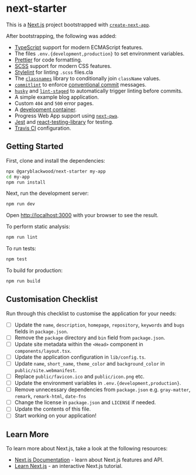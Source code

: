 # next-starter

This is a [Next.js](https://nextjs.org/) project bootstrapped with [`create-next-app`](https://github.com/vercel/next.js/tree/canary/packages/create-next-app).

After bootstrapping, the following was added:

- [TypeScript](https://www.typescriptlang.org/) support for modern ECMAScript features.
- The files `.env.{development,production}` to set environment variables.
- [Prettier](https://prettier.io/) for code formatting.
- [SCSS](https://sass-lang.com/) support for modern CSS features.
- [Stylelint](https://stylelint.io/) for linting `.scss` files.cla
- The [`classnames`](https://github.com/JedWatson/classnames) library to conditionally join `className` values.
- [`commitlint`](https://commitlint.js.org/#/) to enforce [conventional commit](https://www.conventionalcommits.org) messages.
- [`husky`](https://typicode.github.io/husky/#/) and [`lint-staged`](https://github.com/okonet/lint-staged) to automatically trigger linting before commits.
- A simple example blog application.
- Custom `404` and `500` error pages.
- A [development container](https://code.visualstudio.com/docs/remote/create-dev-container).
- Progress Web App support using [`next-pwa`](https://github.com/shadowwalker/next-pwa).
- [Jest](https://jestjs.io/) and [react-testing-library](https://github.com/testing-library/react-testing-library) for testing.
- [Travis CI](https://travis-ci.com) configuration.

## Getting Started

First, clone and install the dependencies:

```bash
npx @garyblackwood/next-starter my-app
cd my-app
npm run install
```

Next, run the development server:

```bash
npm run dev
```

Open [http://localhost:3000](http://localhost:3000) with your browser to see the result.

To perform static analysis:

```bash
npm run lint
```

To run tests:

```bash
npm test
```

To build for production:

```bash
npm run build
```

## Customisation Checklist

Run through this checklist to customise the application for your needs:

- [ ] Update the `name`, `description`, `homepage`, `repository`, `keywords` and `bugs` fields in `package.json`.
- [ ] Remove the `package` directory and `bin` field from `package.json`.
- [ ] Update site metadata within the `<Head>` component in `components/layout.tsx`.
- [ ] Update the application configuration in `lib/config.ts`.
- [ ] Update `name`, `short_name`, `theme_color` and `background_color` in `public/site.webmanifest`.
- [ ] Replace `public/favicon.ico` and `public/icon.png` etc.
- [ ] Update the environment variables in `.env.{development,production}`.
- [ ] Remove unnecessary dependencies from `package.json` e.g. `gray-matter`, `remark`, `remark-html`, `date-fns`
- [ ] Change the license in `package.json` and `LICENSE` if needed.
- [ ] Update the contents of this file.
- [ ] Start working on your application!

## Learn More

To learn more about Next.js, take a look at the following resources:

- [Next.js Documentation](https://nextjs.org/docs) - learn about Next.js features and API.
- [Learn Next.js](https://nextjs.org/learn) - an interactive Next.js tutorial.
